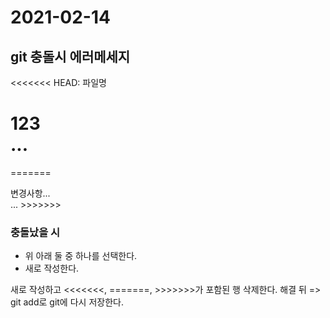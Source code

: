 # 2021-02-14

## git 충돌시 에러메세지

<<<<<<< HEAD: 파일명

# <div>123</div>...

=======

<div>변경사항...</div>...
>>>>>>>

### 충돌났을 시

- 위 아래 둘 중 하나를 선택한다.
- 새로 작성한다.

새로 작성하고 <<<<<<<, =======, >>>>>>>가 포함된 행 삭제한다.
해결 뒤 => git add로 git에 다시 저장한다.
